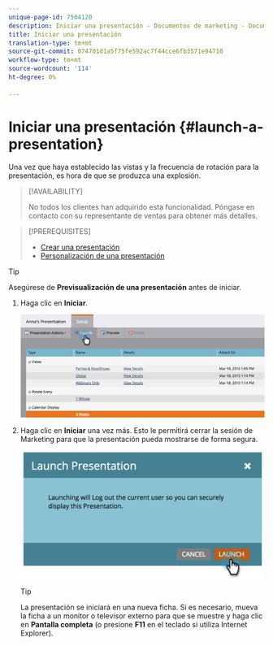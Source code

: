 ```yaml
---
unique-page-id: 7504120
description: Iniciar una presentación - Documentos de marketing - Documentación del producto
title: Iniciar una presentación
translation-type: tm+mt
source-git-commit: 074701d1a5f75fe592ac7f44cce6fb3571e94710
workflow-type: tm+mt
source-wordcount: '114'
ht-degree: 0%

---
```



# Iniciar una presentación {#launch-a-presentation}

Una vez que haya establecido las vistas y la frecuencia de rotación para la presentación, es hora de que se produzca una explosión.

>[!AVAILABILITY]
>
>
>No todos los clientes han adquirido esta funcionalidad. Póngase en contacto con su representante de ventas para obtener más detalles.

>[!PREREQUISITES]
>
>* [Crear una presentación](/help/marketo/product-docs/core-marketo-concepts/marketing-calendar/calendar-hd/create-a-presentation.md)
>* [Personalización de una presentación](/help/marketo/product-docs/core-marketo-concepts/marketing-calendar/calendar-hd/customize-a-presentation.md)


>[!TIP]
>
>Asegúrese de **Previsualización de una presentación** antes de iniciar.

1. Haga clic en **Iniciar**.

   ![](assets/image2015-3-20-14-3a4-3a18.png)

1. Haga clic en **Iniciar** una vez más. Esto le permitirá cerrar la sesión de Marketing para que la presentación pueda mostrarse de forma segura.

   ![](assets/image2015-3-20-14-3a5-3a34.png)

   >[!TIP]
   >
   >La presentación se iniciará en una nueva ficha. Si es necesario, mueva la ficha a un monitor o televisor externo para que se muestre y haga clic en **Pantalla completa** (o presione **F11** en el teclado si utiliza Internet Explorer).
